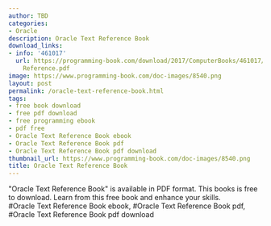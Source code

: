 ```yaml
---
author: TBD
categories:
- Oracle
description: Oracle Text Reference Book
download_links:
- info: '461017'
  url: https://programming-book.com/download/2017/ComputerBooks/461017/Oracle Text
    Reference.pdf
image: https://www.programming-book.com/doc-images/8540.png
layout: post
permalink: /oracle-text-reference-book.html
tags:
- free book download
- free pdf download
- free programming ebook
- pdf free
- Oracle Text Reference Book ebook
- Oracle Text Reference Book pdf
- Oracle Text Reference Book pdf download
thumbnail_url: https://www.programming-book.com/doc-images/8540.png
title: Oracle Text Reference Book
---
```


 
<div class="item-desc text-justify">
  "Oracle Text Reference Book" is available in PDF format. This books is free to download. Learn from this free book and enhance your skills.
  <br>
  #Oracle Text Reference Book ebook, #Oracle Text Reference Book pdf, #Oracle Text Reference Book pdf download
</div>